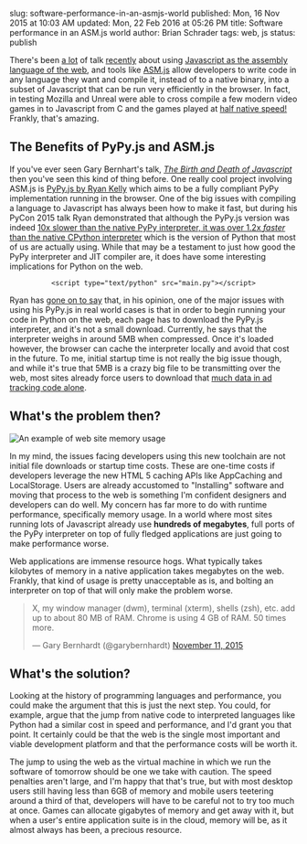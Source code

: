 slug: software-performance-in-an-asmjs-world
published: Mon, 16 Nov 2015 at 10:03 AM
updated: Mon, 22 Feb 2016 at 05:26 PM
title: Software performance in an ASM.js world
author: Brian Schrader
tags: web, js
status: publish

There's been [a lot][1] of talk [recently][2] about using [Javascript as the
assembly language of the web][3], and tools like [ASM.js][4] 
allow developers to write code in any language they want and compile it,
instead of to a native binary, into a subset of Javascript that can be run very
efficiently in the browser. In fact, in testing Mozilla and Unreal were able to
cross compile a few modern video games in to Javascript from C and the games 
played at [half native speed!][5] Frankly, that's amazing. 

[1]: http://talkpython.fm/episodes/show/32/pypy.js-pypy-python-in-your-browser
[2]: https://www.youtube.com/watch?v=PiBfOFqDIAI
[3]: http://www.hanselman.com/blog/JavaScriptIsAssemblyLanguageForTheWebSematicMarkupIsDeadCleanVsMachinecodedHTML.aspx
[4]: https://en.wikipedia.org/wiki/Asm.js
[5]: https://www.youtube.com/watch?v=cWIRUaR9G4w 

## The Benefits of PyPy.js and ASM.js

If you've ever seen Gary Bernhart's talk, [*The Birth and Death of
Javascript*](https://www.destroyallsoftware.com/talks/the-birth-and-death-of-javascript)
then you've seen this kind of thing before. One really cool project involving 
ASM.js is [PyPy.js by Ryan Kelly][5.1] which aims to be a fully compliant PyPy 
implementation running in the browser. One of the big issues with compiling a
language to Javascript has always been how to make it fast, but during 
his PyCon 2015 talk Ryan demonstrated that although the PyPy.js version was 
indeed [10x slower than the native PyPy interpreter, it was over 1.2x *faster* 
than the native CPython interpreter][6] which is the version of Python that
most of us are actually using. While that may be a testament to just how good 
the PyPy interpreter and JIT compiler are, it does have some interesting 
implications for Python on the web.

<center><pre><code class="html">&lt;script type="text/python" src="main.py"&gt;&lt;/script&gt;
</code></pre></center>

[5.1]: http://pypyjs.org
[6]: https://youtu.be/PiBfOFqDIAI?t=16m19s

Ryan has [gone on to say][7] that, in his opinion, one of the major issues with
using his PyPy.js in real world cases is that in order to begin running your
code in Python on the web, each page has to download the PyPy.js
interpreter, and it's not a small download. Currently, he says that the
interpreter weighs in around 5MB when compressed. Once it's loaded however,
the browser can cache the interpreter locally and avoid that cost in the
future. To me, initial startup time is not really the big issue though, and
while it's true that 5MB is a crazy big file to be transmitting over the web,
most sites already force users to download that [much data in ad tracking code 
alone][8]. 

[7]: http://talkpython.fm/episodes/show/32/pypy.js-pypy-python-in-your-browser
[8]: http://brianschrader.com/archive/re-the-ethics-of-modern-web-ad-blocking/

## What's the problem then?

<img alt="An example of web site memory usage" class="body-image-right" src="http://brianschrader.com/images/blog/act-mon-safari-3.png" />

In my mind, the issues facing developers using this new toolchain are not
initial file downloads or startup time costs. These are one-time costs if
developers leverage the new HTML 5 caching APIs like AppCaching and
LocalStorage. Users are already accustomed to "Installing" software and moving
that process to the web is something I'm confident designers and developers can
do well. My concern has far more to do with runtime performance, specifically
memory usage. In a world where most sites running lots of Javascript already
use **hundreds of megabytes**, full ports of the PyPy interpreter on top of
fully fledged applications are just going to make performance worse.

Web applications are immense resource hogs. What typically takes kilobytes of
memory in a native application takes megabytes on the web. Frankly, that kind
of usage is pretty unacceptable as is, and bolting an interpreter on top of
that will only make the problem worse. 

<blockquote class="twitter-tweet" lang="en"><p lang="en" dir="ltr">X, my window
manager (dwm), terminal (xterm), shells (zsh), etc. add up to about 80 MB of
RAM. Chrome is using 4 GB of RAM. 50 times more.</p>&mdash; Gary Bernhardt
(@garybernhardt) <a
href="https://twitter.com/garybernhardt/status/664577127094681600">November 11,
2015</a></blockquote><script async src="//platform.twitter.com/widgets.js"
charset="utf-8"></script>

## What's the solution?

Looking at the history of programming languages and performance, you could make
the argument that this is just the next step. You could, for example, argue
that the jump from native code to interpreted languages like Python had a
similar cost in speed and performance, and I'd grant you that point. It
certainly could be that the web is the single most important and viable
development platform and that the performance costs will be worth it. 

The jump to using the web as the virtual machine in which we run the software of 
tomorrow should be one we take with caution. The speed penalties aren't large, 
and I'm happy that that's true, but with most desktop  users still having less 
than 6GB of memory and mobile users teetering around a third of that, developers 
will have to be careful not to try too much at once. Games can allocate gigabytes 
of memory and get away with it, but when a user's entire application suite is in 
the cloud, memory will be, as it almost always has been, a precious resource.

<script src="http://brianschrader.com/bin/highlight.min.js"></script>
<link rel="stylesheet"
href="http://brianschrader.com/bin/highlight.default.min.css">
<script>hljs.initHighlightingOnLoad();</script>


